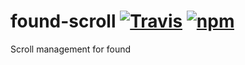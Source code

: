 # found-scroll [![Travis][build-badge]][build] [![npm][npm-badge]][npm]

Scroll management for found

[build-badge]: https://img.shields.io/travis/4Catalyzer/found-scroll/master.svg
[build]: https://travis-ci.org/4Catalyzer/found-scroll

[npm-badge]: https://img.shields.io/npm/v/found-scroll.svg
[npm]: https://www.npmjs.org/package/found-scroll
